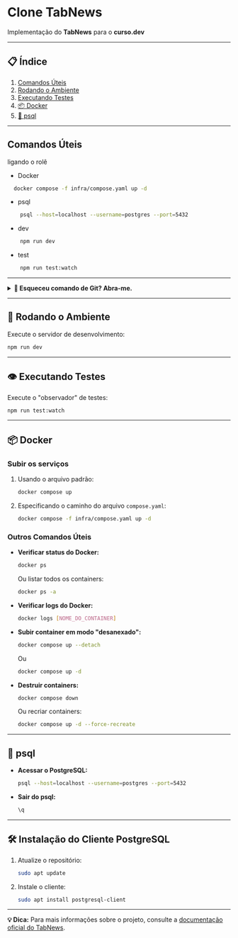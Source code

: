 # Clone TabNews  
Implementação do **TabNews** para o **curso.dev**

---

## 📋 Índice

1. [Comandos Úteis](#comandos-úteis)  
2. [Rodando o Ambiente](#rodando-o-ambiente)  
3. [Executando Testes](#executando-testes)  
4. [📦 Docker](#-docker)  
5. [📅 psql](#-psql)  

---

## Comandos Úteis
ligando o rolê
- Docker
 ```bash
   docker compose -f infra/compose.yaml up -d
 ```
- psql
```bash
    psql --host=localhost --username=postgres --port=5432
```
- dev
```bash
    npm run dev
```
- test
```bash
    npm run test:watch
```
---

<details>
  <summary><b>📂 Esqueceu comando de Git? Abra-me.</b></summary>

  <details>
   <summary><b>1. Conferir Status</b></summary>
    
  ```bash
    git status
  ```
  </details>

  <details>
    <summary><b>2. Trazer itens para o "palco"</b></summary>
    
  Adicione um arquivo específico ou todas as alterações ao **staging area**:
    
  ```bash
    git add [caminho ou arquivo]
  ```
    
  Para incluir todas as alterações de uma vez, use:  
  ```bash
    git add . -A
  ```
  </details>

  <details>
    <summary><b>3. Commit</b></summary>

  "Commitar" as alterações:
  ```bash
    git commit -m 'detalhes da alteração'
  ```

  Editar o último commit:
  ```bash
    git commit --amend
  ```

  Destacar texto no commit:
    
  ```bash
    git commit -m 'destaque os `detalhes da alteração`'
  ```
  </details>

  <details>
    <summary><b>4. Push</b></summary>

  Publicar as alterações no repositório remoto:
  ```bash
    git push
  ```
  </details>

  <details>
    <summary><b>5. Pull</b></summary>

  Incorporar mudanças do repositório remoto no branch local:
  ```bash
    git pull
  ```
  </details>

  <details>
    <summary><b>6. Renomear Arquivos (mv)</b></summary>
    
  ```bash
    git mv [nome atual] [nome novo]
  ```
  </details>

</details>

---

## 🛞 Rodando o Ambiente

Execute o servidor de desenvolvimento:  
```bash
npm run dev
```
---

## 👁️ Executando Testes

Execute o "observador" de testes:  
```bash
npm run test:watch
```

---

## 📦 Docker

### Subir os serviços

1. Usando o arquivo padrão:
    ```bash
    docker compose up
    ```
2. Especificando o caminho do arquivo `compose.yaml`:
    ```bash
    docker compose -f infra/compose.yaml up -d
    ```

### Outros Comandos Úteis

- **Verificar status do Docker:**  
    ```bash
    docker ps
    ```  
    Ou listar todos os containers:  
    ```bash
    docker ps -a
    ```
  
- **Verificar logs do Docker:**  
    ```bash
    docker logs [NOME_DO_CONTAINER]
    ```

- **Subir container em modo "desanexado":**  
    ```bash
    docker compose up --detach
    ```  
    Ou  
    ```bash
    docker compose up -d
    ```

- **Destruir containers:**  
    ```bash
    docker compose down
    ```  
    Ou recriar containers:  
    ```bash
    docker compose up -d --force-recreate
    ```

---

## 📅 psql  

- **Acessar o PostgreSQL:**  
    ```bash
    psql --host=localhost --username=postgres --port=5432
    ```

- **Sair do psql:**  
    ```bash
    \q
    ```

---

## 🛠️ Instalação do Cliente PostgreSQL  

1. Atualize o repositório:  
    ```bash
    sudo apt update
    ```
2. Instale o cliente:  
    ```bash
    sudo apt install postgresql-client
    ```

---

**💡 Dica:** Para mais informações sobre o projeto, consulte a [documentação oficial do TabNews](https://tabnews.com.br).
